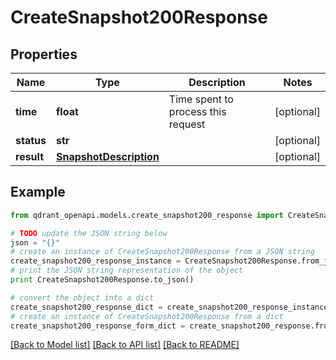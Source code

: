 # CreateSnapshot200Response


## Properties
Name | Type | Description | Notes
------------ | ------------- | ------------- | -------------
**time** | **float** | Time spent to process this request | [optional] 
**status** | **str** |  | [optional] 
**result** | [**SnapshotDescription**](SnapshotDescription.md) |  | [optional] 

## Example

```python
from qdrant_openapi.models.create_snapshot200_response import CreateSnapshot200Response

# TODO update the JSON string below
json = "{}"
# create an instance of CreateSnapshot200Response from a JSON string
create_snapshot200_response_instance = CreateSnapshot200Response.from_json(json)
# print the JSON string representation of the object
print CreateSnapshot200Response.to_json()

# convert the object into a dict
create_snapshot200_response_dict = create_snapshot200_response_instance.to_dict()
# create an instance of CreateSnapshot200Response from a dict
create_snapshot200_response_form_dict = create_snapshot200_response.from_dict(create_snapshot200_response_dict)
```
[[Back to Model list]](../README.md#documentation-for-models) [[Back to API list]](../README.md#documentation-for-api-endpoints) [[Back to README]](../README.md)


